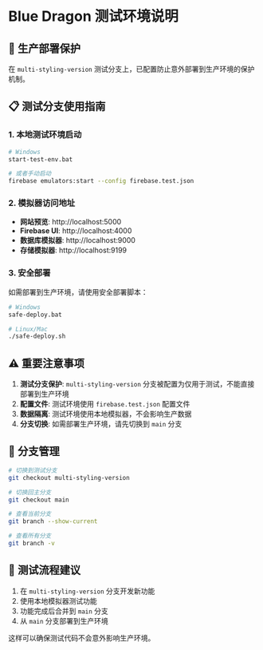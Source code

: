 # Blue Dragon 测试环境说明

## 🚫 生产部署保护

在 `multi-styling-version` 测试分支上，已配置防止意外部署到生产环境的保护机制。

## 📋 测试分支使用指南

### 1. 本地测试环境启动

```bash
# Windows
start-test-env.bat

# 或者手动启动
firebase emulators:start --config firebase.test.json
```

### 2. 模拟器访问地址

- **网站预览**: http://localhost:5000
- **Firebase UI**: http://localhost:4000  
- **数据库模拟器**: http://localhost:9000
- **存储模拟器**: http://localhost:9199

### 3. 安全部署

如需部署到生产环境，请使用安全部署脚本：

```bash
# Windows
safe-deploy.bat

# Linux/Mac
./safe-deploy.sh
```

## ⚠️ 重要注意事项

1. **测试分支保护**: `multi-styling-version` 分支被配置为仅用于测试，不能直接部署到生产环境
2. **配置文件**: 测试环境使用 `firebase.test.json` 配置文件
3. **数据隔离**: 测试环境使用本地模拟器，不会影响生产数据
4. **分支切换**: 如需部署生产环境，请先切换到 `main` 分支

## 🔄 分支管理

```bash
# 切换到测试分支
git checkout multi-styling-version

# 切换回主分支
git checkout main

# 查看当前分支
git branch --show-current

# 查看所有分支
git branch -v
```

## 🧪 测试流程建议

1. 在 `multi-styling-version` 分支开发新功能
2. 使用本地模拟器测试功能
3. 功能完成后合并到 `main` 分支
4. 从 `main` 分支部署到生产环境

这样可以确保测试代码不会意外影响生产环境。